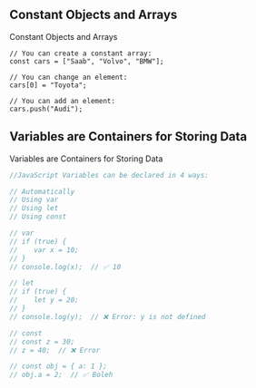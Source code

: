 ## Constant Objects and Arrays

Constant Objects and Arrays

```javascrypt
// You can create a constant array:
const cars = ["Saab", "Volvo", "BMW"];

// You can change an element:
cars[0] = "Toyota";

// You can add an element:
cars.push("Audi");
```


 ## Variables are Containers for Storing Data
 Variables are Containers for Storing Data

```javascript
//JavaScript Variables can be declared in 4 ways:

// Automatically
// Using var
// Using let
// Using const

// var
// if (true) {
//    var x = 10;
// }
// console.log(x);  // ✅ 10

// let 
// if (true) {
//    let y = 20;
// }
// console.log(y);  // ❌ Error: y is not defined

// const
// const z = 30;
// z = 40;  // ❌ Error

// const obj = { a: 1 };
// obj.a = 2;  // ✅ Boleh

```
